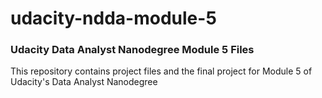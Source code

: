 # udacity-ndda-module-5
### Udacity Data Analyst Nanodegree Module 5 Files
This repository contains project files and the final project for Module 5 of Udacity's Data Analyst Nanodegree 

